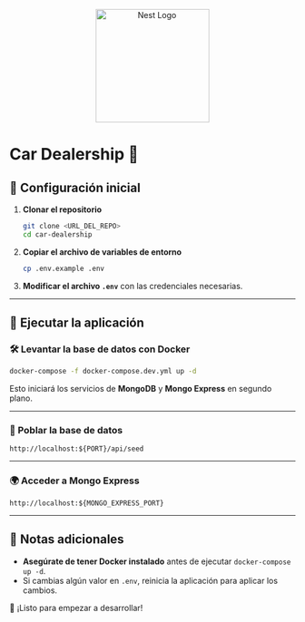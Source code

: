 <p align="center">
  <a href="http://nestjs.com/" target="blank"><img src="https://nestjs.com/img/logo-small.svg" width="200" alt="Nest Logo" /></a>
</p>

# Car Dealership 🚗

## 📌 Configuración inicial

1. **Clonar el repositorio**  
   ```sh
   git clone <URL_DEL_REPO>
   cd car-dealership
   ```

2. **Copiar el archivo de variables de entorno**  
   ```sh
   cp .env.example .env
   ```

3. **Modificar el archivo `.env`** con las credenciales necesarias.

---

## 🚀 Ejecutar la aplicación

### 🛠️ Levantar la base de datos con Docker  
```sh
docker-compose -f docker-compose.dev.yml up -d
```

Esto iniciará los servicios de **MongoDB** y **Mongo Express** en segundo plano.

---

### 🔄 Poblar la base de datos  
```
http://localhost:${PORT}/api/seed
```

---

### 🌍 Acceder a Mongo Express  
```
http://localhost:${MONGO_EXPRESS_PORT}
```

---

## 📜 Notas adicionales  
- **Asegúrate de tener Docker instalado** antes de ejecutar `docker-compose up -d`.  
- Si cambias algún valor en `.env`, reinicia la aplicación para aplicar los cambios.  

🚀 ¡Listo para empezar a desarrollar!


